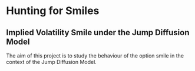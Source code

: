 # Hunting for Smiles
## Implied Volatility Smile under the Jump Diffusion Model

The aim of this project is to study the behaviour of the option smile in the context of the Jump Diffusion Model.
